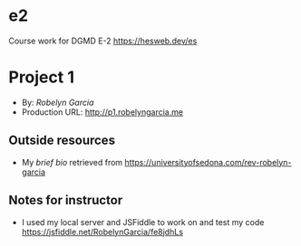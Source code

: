 # e2
Course work for DGMD E-2
<https://hesweb.dev/es>

# Project 1
+ By: *Robelyn Garcia*
+ Production URL: <http://p1.robelyngarcia.me>

## Outside resources
+ My *brief bio* retrieved from <https://universityofsedona.com/rev-robelyn-garcia>

## Notes for instructor
+ I used my local server and JSFiddle to work on and test my code <https://jsfiddle.net/RobelynGarcia/fe8jdhLs>
